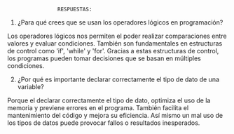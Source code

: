 					RESPUESTAS:


1. ¿Para qué crees que se usan los operadores lógicos en programación? 

Los operadores lógicos nos permiten el poder realizar comparaciones entre valores y evaluar condiciones. También son fundamentales en estructuras de control como 'if', 'while' y 'for'. Gracias a estas estructuras de control, los programas pueden tomar decisiones que se basan en múltiples condiciones.

2. ¿Por qué es importante declarar correctamente el tipo de dato de una variable?

Porque el declarar correctamente el tipo de dato, optimiza el uso de la memoria y previene errores en el programa. También facilita el mantenimiento del código y mejora su eficiencia. Así mismo un mal uso de los tipos de datos puede provocar fallos o resultados inesperados.


